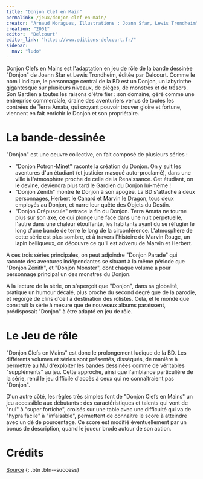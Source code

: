 ```yaml
---
title: "Donjon Clef en Main"
permalink: /jeux/donjon-clef-en-main/
creator: "Arnaud Moragues, Illustrations : Joann Sfar, Lewis Trondheim"
creation: "2001"
editor:  "Delcourt"
editor_link: "https://www.editions-delcourt.fr/"
sidebar:
  nav: "ludo"
---
```


Donjon Clefs en Mains est l'adaptation en jeu de rôle de la bande dessinée "Donjon" de Joann Sfar et Lewis Trondheim, éditée par Delcourt. Comme le nom l'indique, le personnage central de la BD est un Donjon, un labyrinthe gigantesque sur plusieurs niveaux, de pièges, de monstres et de trésors. Son Gardien a toutes les raisons d'être fier : son domaine, géré comme une entreprise commerciale, draine des aventuriers venus de toutes les contrées de Terra Amata, qui croyant pouvoir trouver gloire et fortune, viennent en fait enrichir le Donjon et son propriétaire.

# La bande-dessinée

"Donjon" est une oeuvre collective, en fait composé de plusieurs séries :
- "Donjon Potron-Minet" raconte la création du Donjon. On y suit les aventures d'un étudiant (et justicier masqué auto-proclamé), dans une ville à l'atmosphère proche de celle de la Renaissance. Cet étudiant, on le devine, deviendra plus tard le Gardien du Donjon lui-même !
- "Donjon Zénith" montre le Donjon à son apogée. La BD s'attache à deux personnages, Herbert le Canard et Marvin le Dragon, tous deux employés au Donjon, et narre leur quête des Objets du Destin.
- "Donjon Crépuscule" retrace la fin du Donjon. Terra Amata ne tourne plus sur son axe, ce qui plonge une face dans une nuit perpetuelle, l'autre dans une chaleur étouffante, les habitants ayant du se réfugier le long d'une bande de terre le long de la circonférence. L'atmosphère de cette série est plus sombre, et à travers l'histoire de Marvin Rouge, un lapin belliqueux, on découvre ce qu'il est advenu de Marvin et Herbert.

A ces trois séries principales, on peut adjoindre "Donjon Parade" qui raconte des aventures indépendantes se situant à la même période que "Donjon Zénith", et "Donjon Monster", dont chaque volume a pour personnage principal un des monstres du Donjon.

A la lecture de la série, on s'aperçoit que "Donjon", dans sa globalité, pratique un humour décalé, plus proche du second degré que de la parodie, et regorge de clins d'oeil à destination des rôlistes. Cela, et le monde que construit la série à mesure que de nouveaux albums paraissent, prédisposait "Donjon" à être adapté en jeu de rôle.

# Le Jeu de rôle

"Donjon Clefs en Mains" est donc le prolongement ludique de la BD. Les différents volumes et séries sont présentés, disséqués, de manière à permettre au MJ d'exploiter les bandes dessinées comme de véritables "suppléments" au jeu. Cette approche, ainsi que l'ambiance particulière de la série, rend le jeu difficile d'accès à ceux qui ne connaîtraient pas "Donjon".

D'un autre côté, les règles très simples font de "Donjon Clefs en Mains" un jeu accessible aux débutants : des caractéristiques et talents qui vont de "nul" à "super fortiche", croisés sur une table avec une difficulté qui va de "hypra facile" à "infaisable", permettent de connaître le score à atteindre avec un dé de pourcentage.
Ce score est modifié éventuellement par un bonus de description, quand le joueur brode autour de son action.

# Crédits

[Source](https://www.legrog.org/jeux/donjon-clefs-en-mains)
{: .btn .btn--success} 